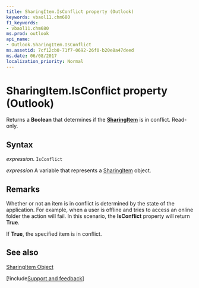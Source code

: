 ```yaml
---
title: SharingItem.IsConflict property (Outlook)
keywords: vbaol11.chm680
f1_keywords:
- vbaol11.chm680
ms.prod: outlook
api_name:
- Outlook.SharingItem.IsConflict
ms.assetid: 7cf12cb0-71f7-0692-26f0-b20e8a47deed
ms.date: 06/08/2017
localization_priority: Normal
---
```



# SharingItem.IsConflict property (Outlook)

Returns a  **Boolean** that determines if the **[SharingItem](Outlook.SharingItem.md)** is in conflict. Read-only.


## Syntax

_expression_. `IsConflict`

_expression_ A variable that represents a [SharingItem](Outlook.SharingItem.md) object.


## Remarks

Whether or not an item is in conflict is determined by the state of the application. For example, when a user is offline and tries to access an online folder the action will fail. In this scenario, the  **IsConflict** property will return **True**.

If  **True**, the specified item is in conflict.


## See also


[SharingItem Object](Outlook.SharingItem.md)

[!include[Support and feedback](~/includes/feedback-boilerplate.md)]